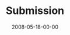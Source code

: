 ---
layout: message
category: message
series: "RIQ"
title: "Submission"
date: 2008-05-18-00-00
message_id: 498
---
